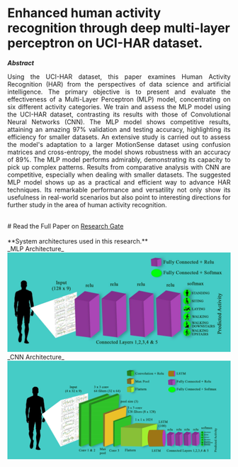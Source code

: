 # Enhanced human activity recognition through deep multi-layer perceptron on UCI-HAR dataset. <br>
_**Abstract**_ <br>
<p style="text-align: justify;"> 
Using the UCI-HAR dataset, this paper examines Human Activity Recognition (HAR) from the perspectives of data science and artificial intelligence. The primary objective is to present and evaluate the effectiveness of a Multi-Layer Perceptron (MLP) model, concentrating on six different activity categories. We train and assess the MLP model using the UCI-HAR dataset, contrasting its results with those of Convolutional Neural Networks (CNN). The MLP model shows competitive results, attaining an amazing 97% validation and testing accuracy, highlighting its efficiency for smaller datasets. An extensive study is carried out to assess the model's adaptation to a larger MotionSense dataset using confusion matrices and cross-entropy, the model shows robustness with an accuracy of 89%. The MLP model performs admirably, demonstrating its capacity to pick up complex patterns. Results from comparative analysis with CNN are competitive, especially when dealing with smaller datasets. The suggested MLP model shows up as a practical and efficient way to advance HAR techniques. Its remarkable performance and versatility not only show its usefulness in real-world scenarios but also point to interesting directions for further study in the area of human activity recognition.
</p>
<br>
# Read the Full Paper on <a href = 'https://www.researchgate.net/publication/379564439_Enhanced_human_activity_recognition_through_deep_multi-layer_perceptron_on_the_UCI-HAR_dataset'> Research Gate </a> <br>
<br> 
**System architectures used in this research.** <br>
_MLP Architecture_ <br>
<img src = 'https://github.com/SajeebRay/Human-Activity-Recognition/blob/main/MLP%20Architecture.jpg' > <br>
_CNN Architecture_ <br>
<img src = 'https://github.com/SajeebRay/Human-Activity-Recognition/blob/main/CNN Architecture.jpg' > <br>
